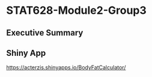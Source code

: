 # STAT628-Module2-Group3
## Executive Summary


## Shiny App
https://acterzis.shinyapps.io/BodyFatCalculator/

